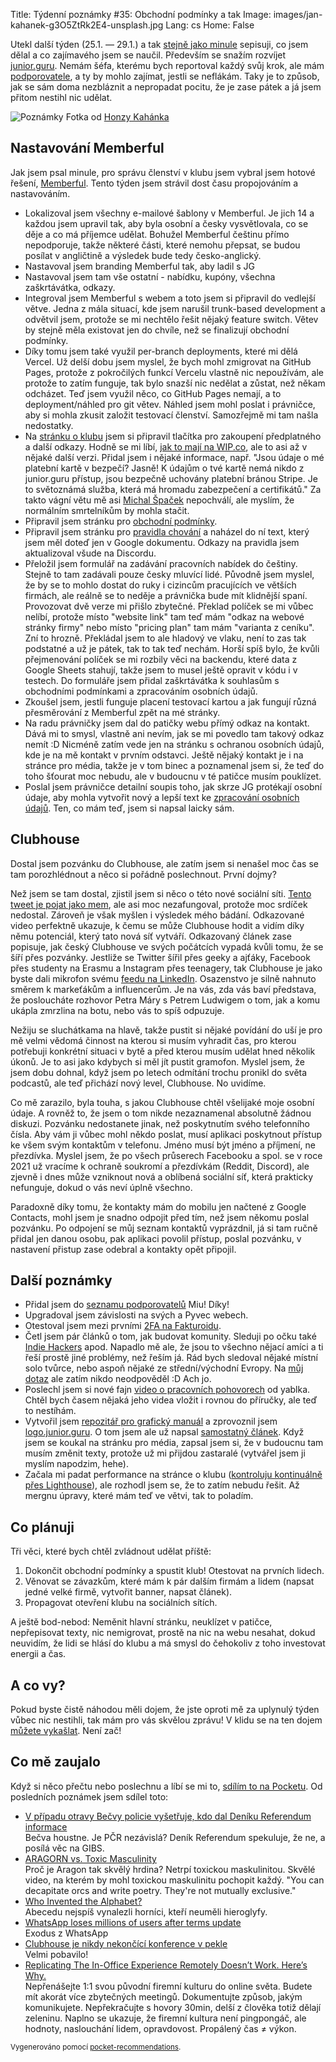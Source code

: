 Title: Týdenní poznámky #35: Obchodní podmínky a tak
Image: images/jan-kahanek-g3O5ZtRk2E4-unsplash.jpg
Lang: cs
Home: False


Utekl další týden (25.1. — 29.1.) a tak [stejně jako minule]({filename}/2021-01-22_tydenni-poznamky-34-eureka-clenstvi-vyreseno.md) sepisuji, co jsem dělal a co zajímavého jsem se naučil. Především se snažím rozvíjet [junior.guru](https://junior.guru/). Nemám šéfa, kterému bych reportoval každý svůj krok, ale mám [podporovatele](https://junior.guru/donate/), a ty by mohlo zajímat, jestli se neflákám. Taky je to způsob, jak se sám doma nezbláznit a nepropadat pocitu, že je zase pátek a já jsem přitom nestihl nic udělat.

![Poznámky]({static}/images/jan-kahanek-g3O5ZtRk2E4-unsplash.jpg)
Fotka od [Honzy Kahánka](https://unsplash.com/@honza_kahanek)


## Nastavování Memberful

Jak jsem psal minule, pro správu členství v klubu jsem vybral jsem hotové řešení, [Memberful](https://memberful.com/). Tento týden jsem strávil dost času propojováním a nastavováním.

- Lokalizoval jsem všechny e-mailové šablony v Memberful. Je jich 14 a každou jsem upravil tak, aby byla osobní a česky vysvětlovala, co se děje a co má příjemce udělat. Bohužel Memberful češtinu přímo nepodporuje, takže některé části, které nemohu přepsat, se budou posílat v angličtině a výsledek bude tedy česko-anglický.
- Nastavoval jsem branding Memberful tak, aby ladil s JG
- Nastavoval jsem tam vše ostatní - nabídku, kupóny, všechna zaškrtávátka, odkazy.
- Integroval jsem Memberful s webem a toto jsem si připravil do vedlejší větve. Jedna z mála situací, kde jsem narušil trunk-based development a odvětvil jsem, protože se mi nechtělo řešit nějaký feature switch. Větev by stejně měla existovat jen do chvíle, než se finalizují obchodní podmínky.
- Díky tomu jsem také využil per-branch deployments, které mi dělá Vercel. Už delší dobu jsem myslel, že bych mohl zmigrovat na GitHub Pages, protože z pokročilých funkcí Vercelu vlastně nic nepoužívám, ale protože to zatím funguje, tak bylo snazší nic nedělat a zůstat, než někam odcházet. Teď jsem využil něco, co GitHub Pages nemají, a to deployment/náhled pro git větev. Náhled jsem mohl poslat i právničce, aby si mohla zkusit založit testovací členství. Samozřejmě mi tam našla nedostatky.
- Na [stránku o klubu](https://junior.guru/club/) jsem si připravil tlačítka pro zakoupení předplatného a další odkazy. Hodně se mi líbí, [jak to mají na WIP.co](https://wip.co/join), ale to asi až v nějaké další verzi. Přidal jsem i nějaké informace, např. "Jsou údaje o mé platební kartě v bezpečí? Jasně! K údajům o tvé kartě nemá nikdo z junior.guru přístup, jsou bezpečně uchovány platební bránou Stripe. Je to světoznámá služba, která má hromadu zabezpečení a certifikátů." Za takto vágní větu mě asi [Michal Špaček](https://www.michalspacek.cz/) nepochválí, ale myslím, že normálním smrtelníkům by mohla stačit.
- Připravil jsem stránku pro [obchodní podmínky](https://junior.guru/tos/).
- Připravil jsem stránku pro [pravidla chování](https://junior.guru/coc/) a naházel do ní text, který jsem měl doteď jen v Google dokumentu. Odkazy na pravidla jsem aktualizoval všude na Discordu.
- Přeložil jsem formulář na zadávání pracovních nabídek do češtiny. Stejně to tam zadávali pouze česky mluvící lidé. Původně jsem myslel, že by se to mohlo dostat do ruky i cizincům pracujících ve větších firmách, ale reálně se to neděje a právnička bude mít klidnější spaní. Provozovat dvě verze mi přišlo zbytečné. Překlad políček se mi vůbec nelíbí, protože místo "website link" tam teď mám "odkaz na webové stránky firmy" nebo místo "pricing plan" tam mám "varianta z ceníku". Zní to hrozně. Překládal jsem to ale hladový ve vlaku, není to zas tak podstatné a už je pátek, tak to tak teď nechám. Horší spíš bylo, že kvůli přejmenování políček se mi rozbily věci na backendu, které data z Google Sheets stahují, takže jsem to musel ještě opravit v kódu i v testech. Do formuláře jsem přidal zaškrtávátka k souhlasům s obchodními podmínkami a zpracováním osobních údajů.
- Zkoušel jsem, jestli funguje placení testovací kartou a jak fungují různá přesměrování z Memberful zpět na mé stránky.
- Na radu právničky jsem dal do patičky webu přímý odkaz na kontakt. Dává mi to smysl, vlastně ani nevím, jak se mi povedlo tam takový odkaz nemít :D Nicméně zatím vede jen na stránku s ochranou osobních údajů, kde je na mě kontakt v prvním odstavci. Ještě nějaký kontakt je i na stránce pro média, takže je v tom binec a poznamenal jsem si, že teď do toho šťourat moc nebudu, ale v budoucnu v té patičce musím pouklízet.
- Poslal jsem právničce detailní soupis toho, jak skrze JG protékají osobní údaje, aby mohla vytvořit nový a lepší text ke [zpracování osobních údajů](https://junior.guru/privacy/). Ten, co mám teď, jsem si napsal laicky sám.


## Clubhouse

Dostal jsem pozvánku do Clubhouse, ale zatím jsem si nenašel moc čas se tam porozhlédnout a něco si pořádně poslechnout. První dojmy?

Než jsem se tam dostal, zjistil jsem si něco o této nové sociální síti. [Tento tweet je pojat jako mem](https://twitter.com/honzajavorek/status/1354116768671870979), ale asi moc nezafungoval, protože moc srdíček nedostal. Zároveň je však myšlen i výsledek mého bádání. Odkazované video perfektně ukazuje, k čemu se může Clubhouse hodit a vidím díky němu potenciál, který tato nová síť vytváří. Odkazovaný článek zase popisuje, jak český Clubhouse ve svých počátcích vypadá kvůli tomu, že se šíří přes pozvánky. Jestliže se Twitter šířil přes geeky a ajťáky, Facebook přes studenty na Erasmu a Instagram přes teenagery, tak Clubhouse je jako byste dali mikrofon svému [feedu na LinkedIn](https://twitter.com/yablko/status/1329013868149043201). Osazenstvo je silně nahnuto směrem k markeťákům a influencerům. Je na vás, zda vás baví představa, že posloucháte rozhovor Petra Máry s Petrem Ludwigem o tom, jak a komu ukápla zmrzlina na botu, nebo vás to spíš odpuzuje.

Nežiju se sluchátkama na hlavě, takže pustit si nějaké povídání do uší je pro mě velmi vědomá činnost na kterou si musím vyhradit čas, pro kterou potřebuji konkrétní situaci v bytě a před kterou musím udělat hned několik úkonů. Je to asi jako kdybych si měl jít pustit gramofon. Myslel jsem, že jsem dobu dohnal, když jsem po letech odmítání trochu pronikl do světa podcastů, ale teď přichází nový level, Clubhouse. No uvidíme.

Co mě zarazilo, byla touha, s jakou Clubhouse chtěl všelijaké moje osobní údaje. A rovněž to, že jsem o tom nikde nezaznamenal absolutně žádnou diskuzi. Pozvánku nedostanete jinak, než poskytnutím svého telefonního čísla. Aby vám ji vůbec mohl někdo poslat, musí aplikaci poskytnout přístup ke všem svým kontaktům v telefonu. Jméno musí být jméno a příjmení, ne přezdívka. Myslel jsem, že po všech průserech Facebooku a spol. se v roce 2021 už vracíme k ochraně soukromí a přezdívkám (Reddit, Discord), ale zjevně i dnes může vzniknout nová a oblíbená sociální síť, která prakticky nefunguje, dokud o vás neví úplně všechno.

Paradoxně díky tomu, že kontakty mám do mobilu jen načtené z Google Contacts, mohl jsem je snadno odpojit před tím, než jsem někomu poslal pozvánku. Po odpojení se můj seznam kontaktů vyprázdnil, já si tam ručně přidal jen danou osobu, pak aplikaci povolil přístup, poslal pozvánku, v nastavení přistup zase odebral a kontakty opět připojil.


## Další poznámky

- Přidal jsem do [seznamu podporovatelů](https://junior.guru/donate/#sponsors) Miu! Díky!
- Upgradoval jsem závislosti na svých a Pyvec webech.
- Otestoval jsem mezi prvními [2FA na Fakturoidu](https://www.fakturoid.cz/podpora/nastaveni/dvoufazove-overeni).
- Četl jsem pár článků o tom, jak budovat komunity. Sleduji po očku také [Indie Hackers]() apod. Napadlo mě ale, že jsou to všechno nějací amíci a ti řeší prostě jiné problémy, než řeším já. Rád bych sledoval nějaké místní solo tvůrce, nebo aspoň nějaké ze střední/východní Evropy. Na [můj dotaz](https://twitter.com/honzajavorek/status/1354735756892319745) ale zatím nikdo neodpověděl :D Ach jo.
- Poslechl jsem si nové fajn [video o pracovních pohovorech](https://twitter.com/yablko/status/1354079536078581765) od yablka. Chtěl bych časem nějaká jeho videa vložit i rovnou do příručky, ale teď to nestíhám.
- Vytvořil jsem [repozitář pro grafický manuál](https://github.com/honzajavorek/logo.junior.guru) a zprovoznil jsem [logo.junior.guru](https://logo.junior.guru/). O tom jsem ale už napsal [samostatný článek]({filename}/2021-01-28_graficky-manual.md). Když jsem se koukal na stránku pro média, zapsal jsem si, že v budoucnu tam musím změnit texty, protože už mi přijdou zastaralé (vytvářel jsem ji myslím napodzim, hehe).
- Začala mi padat performance na stránce o klubu ([kontroluju kontinuálně přes Lighthouse]({filename}/2020-05-11_monitoring-performance-with-lighthouse-and-circleci.md)), ale rozhodl jsem se, že to zatím nebudu řešit. Až mergnu úpravy, které mám teď ve větvi, tak to poladím.


## Co plánuji

Tři věci, které bych chtěl zvládnout udělat příště:

1. Dokončit obchodní podmínky a spustit klub! Otestovat na prvních lidech.
2. Věnovat se závazkům, které mám k pár dalším firmám a lidem (napsat jedné velké firmě, vytvořit banner, napsat článek).
3. Propagovat otevření klubu na sociálních sítích.

A ještě bod-nebod: Neměnit hlavní stránku, neuklízet v patičce, nepřepisovat texty, nic nemigrovat, prostě na nic na webu nesahat, dokud neuvidím, že lidi se hlásí do klubu a má smysl do čehokoliv z toho investovat energii a čas.


## A co vy?

Pokud byste čistě náhodou měli dojem, že jste oproti mě za uplynulý týden vůbec nic nestihli, tak mám pro vás skvělou zprávu! V klidu se na ten dojem [můžete vykašlat]({filename}/2020-06-04_neni-to-zavod.md). Není zač!


## Co mě zaujalo

Když si něco přečtu nebo poslechnu a líbí se mi to, [sdílím to na Pocketu](https://getpocket.com/@honzajavorek). Od posledních poznámek jsem sdílel toto:

- [V případu otravy Bečvy policie vyšetřuje, kdo dal Deníku Referendum informace](https://getpocket.com/redirect?&url=https%3A%2F%2Fdenikreferendum.cz%2Fclanek%2F32203-v-pripadu-otravy-becvy-policie-vysetruje-kdo-dal-deniku-referendum-informace&h=b7a9195ee4adc034cf9a58803a7ce577c960d6a203c3ff93ddbab7655c55b2f2)<br>Bečva houstne. Je PČR nezávislá? Deník Referendum spekuluje, že ne, a posílá věc na GIBS.
- [ARAGORN vs. Toxic Masculinity](https://getpocket.com/redirect?&url=https%3A%2F%2Fwww.youtube.com%2Fwatch%3Fv%3Dpv_KAnY5XNQ%26feature%3Dyoutu.be&h=827bacb1609e924734cfff404f2e5d6e621033c763e35be4db504bb8a027d808)<br>Proč je Aragon tak skvělý hrdina? Netrpí toxickou maskulinitou. Skvělé video, na kterém by mohl toxickou maskulinitu pochopit každý. "You can decapitate orcs and write poetry. They're not mutually exclusive."
- [Who Invented the Alphabet?](https://getpocket.com/redirect?&url=https%3A%2F%2Fwww.smithsonianmag.com%2Fhistory%2Finventing-alphabet-180976520%2F&h=3bf0ef9c2a7d94267dc6b4a76496d71e0427f288366e9957cd877628d98f8e0b)<br>Abecedu nejspíš vynalezli horníci, kteří neuměli hieroglyfy.
- [WhatsApp loses millions of users after terms update](https://getpocket.com/redirect?&url=https%3A%2F%2Fwww.theguardian.com%2Ftechnology%2F2021%2Fjan%2F24%2Fwhatsapp-loses-millions-of-users-after-terms-update&h=d887949f167299397c065ed22064a88bd66ac5820231f3d69d81b26c268e09da)<br>Exodus z WhatsApp
- [Clubhouse je nikdy nekončící konference v pekle](https://getpocket.com/redirect?&url=https%3A%2F%2Fa2larm.cz%2F2021%2F01%2Fclubhouse-je-nikdy-nekoncici-konference-v-pekle%2F&h=138ea2b9ba2552878d8a48da0b9d62c61d74ef266741ccdca02b4fe92e380596)<br>Velmi pobavilo!
- [Replicating The In-Office Experience Remotely Doesn’t Work. Here’s Why.](https://getpocket.com/redirect?&url=https%3A%2F%2Fwww.inc.com%2Frebecca-hinds%2Fsimply-replicating-in-office-experience-remotely-doesnt-work.html&h=249a2dd8794fb6b66a3ebc3c627490b6cb312bf7b285157c5f249778781fec13)<br>Nepřenášejte 1:1 svou původní firemní kulturu do online světa. Budete mít akorát více zbytečných meetingů. Dokumentujte způsob, jakým komunikujete. Nepřekračujte s hovory 30min, delší z člověka totiž dělají zeleninu. Naplno se ukazuje, že firemní kultura není pingpongáč, ale hodnoty, naslouchání lidem, opravdovost. Propálený čas ≠ výkon.

<small>Vygenerováno pomocí <a href="https://pypi.org/project/pocket-recommendations/">pocket-recommendations</a>.</small>
